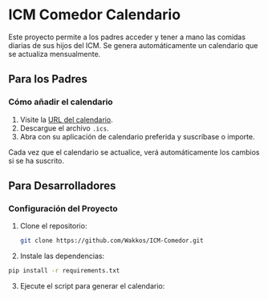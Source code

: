 # ICM Comedor Calendario

Este proyecto permite a los padres acceder y tener a mano las comidas diarias de sus hijos del ICM. Se genera automáticamente un calendario que se actualiza mensualmente.

## Para los Padres

### Cómo añadir el calendario

1. Visite la [URL del calendario](enlace_al_calendario.ics).
2. Descargue el archivo `.ics`.
3. Abra con su aplicación de calendario preferida y suscríbase o importe.

Cada vez que el calendario se actualice, verá automáticamente los cambios si se ha suscrito.

## Para Desarrolladores

### Configuración del Proyecto

1. Clone el repositorio:
   ```bash
   git clone https://github.com/Wakkos/ICM-Comedor.git
   ```
2. Instale las dependencias:
  ```bash
  pip install -r requirements.txt
  ```
3. Ejecute el script para generar el calendario:
